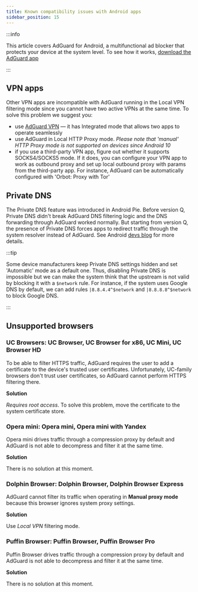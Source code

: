 ```yaml
---
title: Known compatibility issues with Android apps
sidebar_position: 15
---
```


:::info

This article covers AdGuard for Android, a multifunctional ad blocker that protects your device at the system level. To see how it works, [download the AdGuard app](https://adguard.com/download.html?auto=true)

:::

## VPN apps

Other VPN apps are incompatible with AdGuard running in the Local VPN filtering mode since you cannot have two active VPNs at the same time. To solve this problem we suggest you:

* use [AdGuard VPN](https://adguard-vpn.com/welcome.html) — it has Integrated mode that allows two apps to operate seamlessly
* use AdGuard in Local HTTP Proxy mode. *Please note that 'manual' HTTP Proxy mode is not supported on devices since Android 10*
* if you use a third-party VPN app, figure out whether it supports SOCKS4/SOCKS5 mode. If it does, you can configure your VPN app to work as outbound proxy and set up local outbound proxy with params from the third-party app. For instance, AdGuard can be automatically configured with 'Orbot: Proxy with Tor'

## Private DNS

The Private DNS feature was introduced in Android Pie. Before version Q, Private DNS didn't break AdGuard DNS filtering logic and the DNS forwarding through AdGuard worked normally. But starting from version Q, the presence of Private DNS forces apps to redirect traffic through the system resolver instead of AdGuard. See Android [devs blog](https://android-developers.googleblog.com/2018/04/dns-over-tls-support-in-android-p.html) for more details.

:::tip

Some device manufacturers keep Private DNS settings hidden and set 'Automatic' mode as a default one. Thus, disabling Private DNS is impossible but we can make the system think that the upstream is not valid by blocking it with a `$network` rule. For instance, if the system uses Google DNS by default, we can add rules `|8.8.4.4^$network` and `|8.8.8.8^$network` to block Google DNS.

:::

## Unsupported browsers

### UC Browsers: UC Browser, UC Browser for x86, UC Mini, UC Browser HD

To be able to filter HTTPS traffic, AdGuard requires the user to add a certificate to the device's trusted user certificates. Unfortunately, UC-family browsers don't trust user certificates, so AdGuard cannot perform HTTPS filtering there.

**Solution**

*Requires root access*. To solve this problem, move the certificate to the system certificate store.

### Opera mini: Opera mini, Opera mini with Yandex

Opera mini drives traffic through a compression proxy by default and AdGuard is not able to decompress and filter it at the same time.

**Solution**

There is no solution at this moment.

### Dolphin Browser: Dolphin Browser, Dolphin Browser Express

AdGuard cannot filter its traffic when operating in **Manual proxy mode** because this browser ignores system proxy settings.

**Solution**

Use *Local VPN* filtering mode.

### Puffin Browser: Puffin Browser, Puffin Browser Pro

Puffin Browser drives traffic through a compression proxy by default and AdGuard is not able to decompress and filter it at the same time.

**Solution**

There is no solution at this moment.
